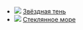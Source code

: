 * ![](/books/sf_space/Сергей%20Васильевич%20Лукьяненко/Звёздная%20тень.jpg) [Звёздная тень](/books/sf_space/Сергей%20Васильевич%20Лукьяненко/Звёздная%20тень)
* ![](/books/sf_space/Сергей%20Васильевич%20Лукьяненко/Стеклянное%20море.jpg) [Стеклянное море](/books/sf_space/Сергей%20Васильевич%20Лукьяненко/Стеклянное%20море)